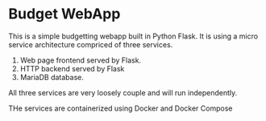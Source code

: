 # Budget WebApp
This is a simple budgetting webapp built in Python Flask. It is using a micro service architecture compriced of three services. 
1. Web page frontend served by Flask.
2. HTTP backend served by Flask
3. MariaDB database.

All three services are very loosely couple and will run independently.

THe services are containerized using Docker and Docker Compose